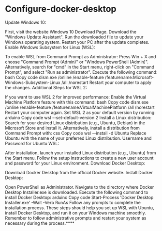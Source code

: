 # Configure-docker-desktop

Update Windows 10:

First, visit the website Windows 10 Download Page.
Download the "Windows Update Assistant".
Run the downloaded file to update your Windows operating system.
Restart your PC after the update completes.
Enable Windows Subsystem for Linux (WSL):

To enable WSL from Command Prompt as Administrator:
Press Win + X and choose "Command Prompt (Admin)" or "Windows PowerShell (Admin)".
Alternatively, search for "cmd" in the Start menu, right-click on "Command Prompt", and select "Run as administrator".
Execute the following command:
bash
Copy code
dism.exe /online /enable-feature /featurename:Microsoft-Windows-Subsystem-Linux /all /norestart
Restart your computer to apply the changes.
Additional Steps for WSL 2:

If you want to use WSL 2 for improved performance:
Enable the Virtual Machine Platform feature with this command:
bash
Copy code
dism.exe /online /enable-feature /featurename:VirtualMachinePlatform /all /norestart
Restart your computer again.
Set WSL 2 as your default version by running:
arduino
Copy code
wsl --set-default-version 2
Install a Linux distribution:
Search for your desired Linux distribution (e.g., Ubuntu, Debian) in the Microsoft Store and install it.
Alternatively, install a distribution from Command Prompt with:
css
Copy code
wsl --install -d Ubuntu
Replace Ubuntu with the name of your preferred Linux distribution.
Username and Password for Ubuntu WSL:

After installation, launch your installed Linux distribution (e.g., Ubuntu) from the Start menu.
Follow the setup instructions to create a new user account and password for your Linux environment.
Download Docker Desktop:

Download Docker Desktop from the official Docker website.
Install Docker Desktop:

Open PowerShell as Administrator.
Navigate to the directory where Docker Desktop Installer.exe is downloaded.
Execute the following command to install Docker Desktop:
arduino
Copy code
Start-Process 'Docker Desktop Installer.exe' -Wait -Verb RunAs
Follow any prompts to complete the installation process.
These steps should help you set up WSL with Ubuntu, install Docker Desktop, and run it on your Windows machine smoothly. Remember to follow administrative prompts and restart your system as necessary during the process.****
